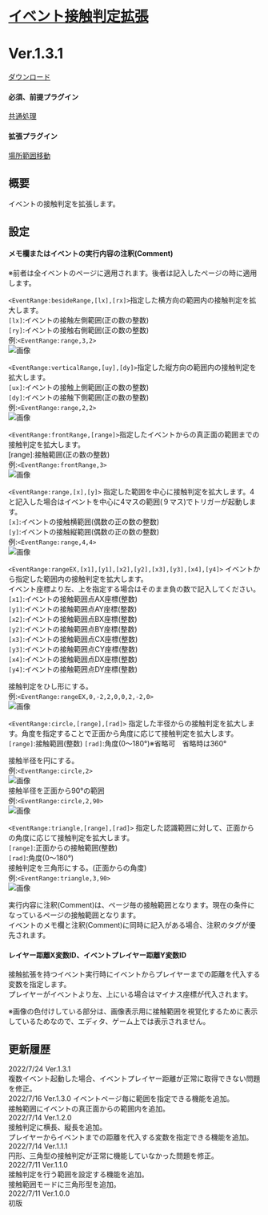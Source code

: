 # [イベント接触判定拡張](https://raw.githubusercontent.com/nuun888/MZ/master/NUUN_EventRange.js)
# Ver.1.3.1
[ダウンロード](https://raw.githubusercontent.com/nuun888/MZ/master/NUUN_EventRange.js)  
#### 必須、前提プラグイン
[共通処理](https://github.com/nuun888/MZ/blob/master/README/Base.md)  
#### 拡張プラグイン
[場所範囲移動](https://github.com/nuun888/MZ/blob/master/README/RangeTransfer.md)    
  
## 概要
イベントの接触判定を拡張します。  

## 設定
#### メモ欄またはイベントの実行内容の注釈(Comment)  
※前者は全イベントのページに適用されます。後者は記入したページの時に適用します。  

`<EventRange:besideRange,[lx],[rx]>`指定した横方向の範囲内の接触判定を拡大します。  
`[lx]`:イベントの接触左側範囲(正の数の整数)  
`[ry]`:イベントの接触右側範囲(正の数の整数)  
例:`<EventRange:range,3,2>`  
![画像](img/NUUN_EventRange6.png)  

`<EventRange:verticalRange,[uy],[dy]>`指定した縦方向の範囲内の接触判定を拡大します。  
`[ux]`:イベントの接触上側範囲(正の数の整数)  
`[dy]`:イベントの接触下側範囲(正の数の整数)  
例:`<EventRange:range,2,2>`  
![画像](img/NUUN_EventRange7.png)  

`<EventRange:frontRange,[range]>`指定したイベントからの真正面の範囲までの接触判定を拡大します。  
[range]:接触範囲(正の数の整数)  
例:`<EventRange:frontRange,3>`  
![画像](img/NUUN_EventRange8.png)  

`<EventRange:range,[x],[y]>` 指定した範囲を中心に接触判定を拡大します。4と記入した場合はイベントを中心に4マスの範囲(９マス)でトリガーが起動します。  
`[x]`:イベントの接触横範囲(偶数の正の数の整数)  
`[y]`:イベントの接触縦範囲(偶数の正の数の整数)  
例:`<EventRange:range,4,4>`  
![画像](img/NUUN_EventRange1.png)  

`<EventRange:rangeEX,[x1],[y1],[x2],[y2],[x3],[y3],[x4],[y4]>` イベントから指定した範囲内の接触判定を拡大します。  
イベント座標より左、上を指定する場合はそのまま負の数で記入してください。  
`[x1]`:イベントの接触範囲点AX座標(整数)  
`[y1]`:イベントの接触範囲点AY座標(整数)  
`[x2]`:イベントの接触範囲点BX座標(整数)  
`[y2]`:イベントの接触範囲点BY座標(整数)  
`[x3]`:イベントの接触範囲点CX座標(整数)  
`[y3]`:イベントの接触範囲点CY座標(整数)  
`[x4]`:イベントの接触範囲点DX座標(整数)  
`[y4]`:イベントの接触範囲点DY座標(整数)  

接触判定をひし形にする。  
例:`<EventRange:rangeEX,0,-2,2,0,0,2,-2,0>`  
![画像](img/NUUN_EventRange2.png)  

`<EventRange:circle,[range],[rad]>` 指定した半径からの接触判定を拡大します。角度を指定することで正面から角度に応じて接触判定を拡大します。  
`[range]`:接触範囲(整数)
`[rad]`:角度(0～180°)※省略可　省略時は360°  

接触半径を円にする。  
例:`<EventRange:circle,2>`  
![画像](img/NUUN_EventRange3.png)  
接触半径を正面から90°の範囲  
例:`<EventRange:circle,2,90>`  
![画像](img/NUUN_EventRange4.png)  

`<EventRange:triangle,[range],[rad]>` 指定した認識範囲に対して、正面からの角度に応じて接触判定を拡大します。  
`[range]`:正面からの接触範囲(整数)  
`[rad]`:角度(0～180°)  
接触判定を三角形にする。(正面からの角度)   
例:`<EventRange:triangle,3,90>`  
![画像](img/NUUN_EventRange5.png)  

実行内容に注釈(Comment)は、ページ毎の接触範囲となります。現在の条件になっているページの接触範囲となります。  
イベントのメモ欄と注釈(Comment)に同時に記入がある場合、注釈のタグが優先されます。  

#### レイヤー距離X変数ID、イベントプレイヤー距離Y変数ID  
接触拡張を持つイベント実行時にイベントからプレイヤーまでの距離を代入する変数を指定します。  
プレイヤーがイベントより左、上にいる場合はマイナス座標が代入されます。  

※画像の色付けしている部分は、画像表示用に接触範囲を視覚化するために表示しているためなので、エディタ、ゲーム上では表示されません。  

## 更新履歴
2022/7/24 Ver.1.3.1  
複数イベント起動した場合、イベントプレイヤー距離が正常に取得できない問題を修正。  
2022/7/16 Ver.1.3.0
イベントページ毎に範囲を指定できる機能を追加。  
接触範囲にイベントの真正面からの範囲内を追加。  
2022/7/14 Ver.1.2.0  
接触判定に横長、縦長を追加。  
プレイヤーからイベントまでの距離を代入する変数を指定できる機能を追加。  
2022/7/14 Ver.1.1.1  
円形、三角型の接触判定が正常に機能していなかった問題を修正。  
2022/7/11 Ver.1.1.0  
接触判定を行う範囲を設定する機能を追加。  
接触範囲モードに三角形型を追加。  
2022/7/11 Ver.1.0.0  
初版  
